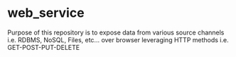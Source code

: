 # web_service

Purpose of this repository is to expose data from various source channels i.e. RDBMS, NoSQL, Files, etc... over browser leveraging HTTP methods i.e. GET-POST-PUT-DELETE
